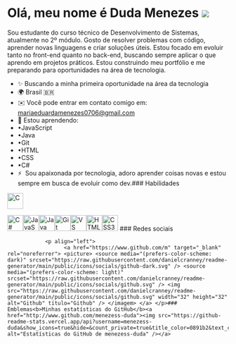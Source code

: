 Olá, meu nome é Duda Menezes ![](https://user-images.githubusercontent.com/18350557/176309783-0785949b-9127-417c-8b55-ab5a4333674e.gif)
=============================================================================================================================

Sou estudante do curso técnico de Desenvolvimento de Sistemas, atualmente no 2º módulo. Gosto de resolver problemas com código, aprender novas linguagens e criar soluções úteis. Estou focado em evoluir tanto no front-end quanto no back-end, buscando sempre aplicar o que aprendo em projetos práticos. Estou construindo meu portfólio e me preparando para oportunidades na área de tecnologia.

*   ✨️ Buscando a minha primeira oportunidade na área da tecnologia 
*   🌍 Brasil 🇧🇷
*   ✉️ Você pode entrar em contato comigo em: mariaeduardamenezes0706@gmail.com 
*   🧠 Estou aprendendo:
*   •JavaScript
*   •Java
*   •Git
*   •HTML
*   •CSS
*   •C#
*   ⚡  Sou apaixonada por tecnologia, adoro aprender coisas novas e estou sempre em busca de evoluir como dev.### Habilidades 
<p align="left">
 <a href="https://docs.microsoft.com/en-us/cpp/?view=msvc-170" target="_blank" rel="noreferrer"><img src="https://raw.githubusercontent.com/danielcranney/readme-generator/main/public/icons/skills/c-colored.svg" width="36" height="36" alt="C" title="C"/></a> 
                    </p>
                    <a href="https://docs.microsoft.com/en-us/dotnet/csharp/" target="_blank" rel="noreferrer"><img src="https://raw.githubusercontent.com/danielcranney/readme-generator/main/public/icons/skills/csharp-colored.svg" width="36" height="36" alt="C#" title="C#"/></a><a href="https://developer.mozilla.org/en-US/docs/Web/JavaScript" target="_blank" rel="noreferrer"><img src="https://raw.githubusercontent.com/danielcranney/readme-generator/main/public/icons/skills/javascript-colored.svg" width="36" height="36" alt="JavaScript" title="JavaScript"/></a><a href="https://www.oracle.com/java/" target="_blank" rel="noreferrer"><img src="https://raw.githubusercontent.com/danielcranney/readme-generator/main/public/icons/skills/java-colored.svg" width="36" height="36" alt="Java" title="Java"/></a><a href="https://git-scm.com/" target="_blank" rel="noreferrer"><img src="https://raw.githubusercontent.com/danielcranney/readme-generator/main/public/icons/skills/git-colored.svg" width="36" height="36" alt="Git" title="Git"/></a><a href="https://code.visualstudio.com/" target="_blank" rel="noreferrer"><img src="https://raw.githubusercontent.com/danielcranney/readme-generator/main/public/icons/skills/visualstudiocode-colored.svg" width="36" height="36" alt="VS Code" title="VS Code"/></a><a href="https://developer.mozilla.org/en-US/docs/Glossary/HTML5" target="_blank" rel="noreferrer"><img src="https://raw.githubusercontent.com/danielcranney/readme-generator/main/public/icons/skills/html5-colored.svg" width="36" height="36" alt="HTML5" title="HTML5"/></a><a href="https://www.w3.org/TR/CSS/#css" target="_blank" rel="noreferrer"><img src="https://raw.githubusercontent.com/danielcranney/readme-generator/main/public/icons/skills/css3-colored.svg" width="36" height="36" alt="CSS3" title="CSS3"/></a>
                  ### Redes sociais
                  
                   
                <p align="left"> 
                      <a href="https://www.github.com/m" target="_blank" rel="noreferrer"> <picture> <source media="(prefers-color-scheme: dark)" srcset="https://raw.githubusercontent.com/danielcranney/readme-generator/main/public/icons/socials/github-dark.svg" /> <source media="(prefers-color-scheme: light)" srcset="https://raw.githubusercontent.com/danielcranney/readme-generator/main/public/icons/socials/github.svg" /> <img src="https://raw.githubusercontent.com/danielcranney/readme-generator/main/public/icons/socials/github.svg" width="32" height="32" alt="Github" título="Github" /> </imagem> </a> </p>### Emblemas<b>Minhas estatísticas do GitHub</b><a href="http://www.github.com/menezess-duda"><img src="https://github-readme-stats.vercel.app/api?username=menezess-duda&show_icons=true&hide=&count_private=true&title_color=0891b2&text_color=ffffff&icon_color=0891b2&bg_color=1c1917&hide_border=true&show_icons=true" alt="Estatísticas do GitHub de menezess-duda" /></a>
